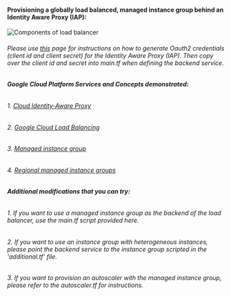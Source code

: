 #### Provisioning a globally load balanced, managed instance group behind an Identity Aware Proxy (IAP):
![Components of load balancer](https://cloud.google.com/load-balancing/images/basic-http-load-balancer.svg)

###### Please use [this](https://cloud.google.com/iap/docs/authentication-howto) page for instructions on how to generate Oauth2 credentials (client id and client secret) for the Identity Aware Proxy (IAP). Then copy over the client id and secret into main.tf when defining the backend service.
 
###### **Google Cloud Platform Services and Concepts demonstrated:**
###### 1. [Cloud Identity-Aware Proxy](https://cloud.google.com/iap/)
###### 2. [Google Cloud Load Balancing](https://cloud.google.com/load-balancing/)
###### 3. [Managed instance group](https://cloud.google.com/compute/docs/instance-groups/creating-groups-of-managed-instances)
###### 4. [Regional managed instance groups](https://cloud.google.com/compute/docs/instance-groups/distributing-instances-with-regional-instance-groups)

###### **Additional modifications that you can try:**
###### 1. If you want to use a managed instance group as the backend of the load balancer, use the main.tf script provided here. 
###### 2. If you want to use an instance group with heterogeneous instances, please point the backend service to the instance group scripted in the 'additional.tf' file.
###### 3. If you want to provision an autoscaler with the managed instance group, please refer to the autoscaler.tf for instructions.

